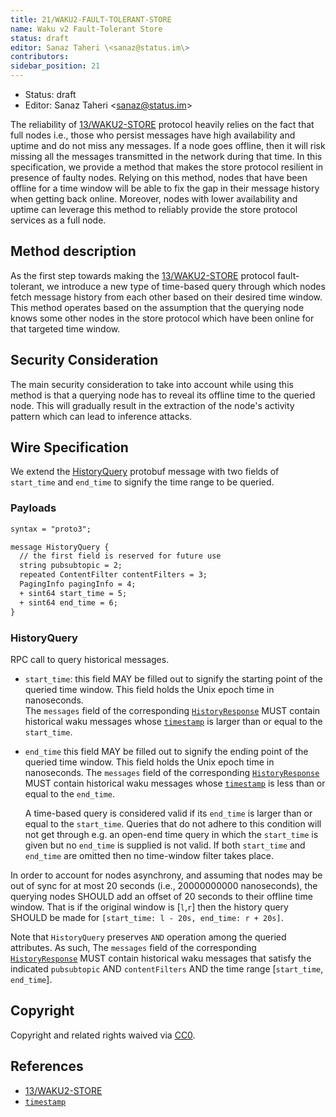 ```yaml
---
title: 21/WAKU2-FAULT-TOLERANT-STORE
name: Waku v2 Fault-Tolerant Store
status: draft
editor: Sanaz Taheri \<sanaz@status.im\>
contributors:
sidebar_position: 21
---
```

- Status: draft
- Editor: Sanaz Taheri \<sanaz@status.im\>

 The reliability of [13/WAKU2-STORE](../../core/13/store.md) protocol heavily relies on the fact that full nodes i.e., those who persist messages have high availability and uptime and do not miss any messages. 
 If a node goes offline, then it will risk missing all the messages transmitted in the network during that time. 
 In this specification, we provide a method that makes the store protocol resilient in presence of faulty nodes. 
 Relying on this method,  nodes that have been offline for a time window will be able to fix the gap in their message history when getting back online. 
 Moreover, nodes with lower availability and uptime can leverage this method to reliably provide the store protocol services as a full node.

## Method description 
 As the first step towards making the [13/WAKU2-STORE](../../core/13/store.md) protocol fault-tolerant, we introduce a new type of time-based query through which nodes fetch message history from each other based on their desired time window. 
 This method operates based on the assumption that the querying node knows some other nodes in the store protocol which have been online for that targeted time window.  

## Security Consideration

The main security consideration to take into account while using this method is that a querying node has to reveal its offline time to the queried node. 
This will gradually result in the extraction of the node's activity pattern which can lead to inference attacks. 

## Wire Specification
We extend the [HistoryQuery](../../core/13/store.md/#payloads) protobuf message with two fields of `start_time` and `end_time` to signify the time range to be queried. 

### Payloads

```diff
syntax = "proto3";

message HistoryQuery {
  // the first field is reserved for future use
  string pubsubtopic = 2;
  repeated ContentFilter contentFilters = 3;
  PagingInfo pagingInfo = 4;
  + sint64 start_time = 5;
  + sint64 end_time = 6;
}

```
  
### HistoryQuery

RPC call to query historical messages.
- `start_time`: this field MAY be filled out to signify the starting point of the queried time window. 
  This field holds the Unix epoch time in nanoseconds.  
  The `messages` field of the corresponding [`HistoryResponse`](../../core/13/store.md/#HistoryResponse) MUST contain historical waku messages whose [`timestamp`](../../core/14/message.md/#Payloads) is larger than or equal to the `start_time`.
- `end_time` this field MAY be filled out to signify the ending point of the queried time window. 
  This field holds the Unix epoch time in nanoseconds.
  The `messages` field of the corresponding [`HistoryResponse`](../../core/13/store.md/#HistoryResponse) MUST contain historical waku messages whose [`timestamp`](../../core/14/message.md/#Payloads) is less than or equal to the `end_time`.

  A time-based query is considered valid if its `end_time` is larger than or equal to the `start_time`. 
  Queries that do not adhere to this condition will not get through e.g. an open-end time query in which the `start_time` is given but no  `end_time` is supplied is not valid. 
  If both `start_time` and `end_time` are omitted then no time-window filter takes place. 



In order to account for nodes asynchrony, and assuming that nodes may be out of sync for at most 20 seconds (i.e., 20000000000 nanoseconds), the querying nodes SHOULD add an offset of 20 seconds to their offline time window. 
That is if the original window is [`l`,`r`] then the history query SHOULD be made for `[start_time: l - 20s, end_time: r + 20s]`.

Note that `HistoryQuery` preserves `AND` operation among the queried attributes. 
As such,  The `messages` field of the corresponding [`HistoryResponse`](../../core/13/store.md/#HistoryResponse) MUST contain historical waku messages that satisfy the indicated  `pubsubtopic` AND `contentFilters` AND the time range [`start_time`, `end_time`]. 

## Copyright

Copyright and related rights waived via
[CC0](https://creativecommons.org/publicdomain/zero/1.0/).

## References

- [13/WAKU2-STORE](../../core/13/store.md)
- [`timestamp`](../../standards/core/14/message.md/#Payloads)
